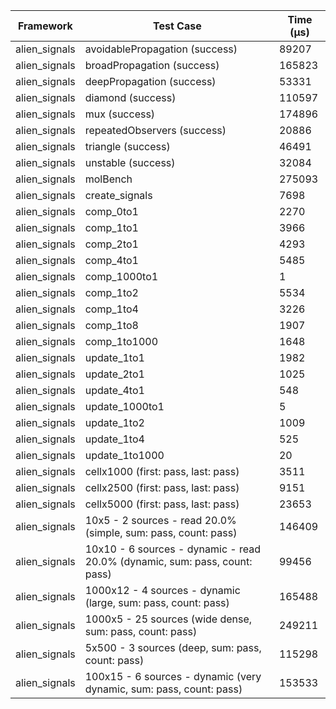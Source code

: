 | Framework | Test Case | Time (μs) |
| --- | --- | --- |
| alien_signals | avoidablePropagation (success) | 89207 |
| alien_signals | broadPropagation (success) | 165823 |
| alien_signals | deepPropagation (success) | 53331 |
| alien_signals | diamond (success) | 110597 |
| alien_signals | mux (success) | 174896 |
| alien_signals | repeatedObservers (success) | 20886 |
| alien_signals | triangle (success) | 46491 |
| alien_signals | unstable (success) | 32084 |
| alien_signals | molBench | 275093 |
| alien_signals | create_signals | 7698 |
| alien_signals | comp_0to1 | 2270 |
| alien_signals | comp_1to1 | 3966 |
| alien_signals | comp_2to1 | 4293 |
| alien_signals | comp_4to1 | 5485 |
| alien_signals | comp_1000to1 | 1 |
| alien_signals | comp_1to2 | 5534 |
| alien_signals | comp_1to4 | 3226 |
| alien_signals | comp_1to8 | 1907 |
| alien_signals | comp_1to1000 | 1648 |
| alien_signals | update_1to1 | 1982 |
| alien_signals | update_2to1 | 1025 |
| alien_signals | update_4to1 | 548 |
| alien_signals | update_1000to1 | 5 |
| alien_signals | update_1to2 | 1009 |
| alien_signals | update_1to4 | 525 |
| alien_signals | update_1to1000 | 20 |
| alien_signals | cellx1000 (first: pass, last: pass) | 3511 |
| alien_signals | cellx2500 (first: pass, last: pass) | 9151 |
| alien_signals | cellx5000 (first: pass, last: pass) | 23653 |
| alien_signals | 10x5 - 2 sources - read 20.0% (simple, sum: pass, count: pass) | 146409 |
| alien_signals | 10x10 - 6 sources - dynamic - read 20.0% (dynamic, sum: pass, count: pass) | 99456 |
| alien_signals | 1000x12 - 4 sources - dynamic (large, sum: pass, count: pass) | 165488 |
| alien_signals | 1000x5 - 25 sources (wide dense, sum: pass, count: pass) | 249211 |
| alien_signals | 5x500 - 3 sources (deep, sum: pass, count: pass) | 115298 |
| alien_signals | 100x15 - 6 sources - dynamic (very dynamic, sum: pass, count: pass) | 153533 |
